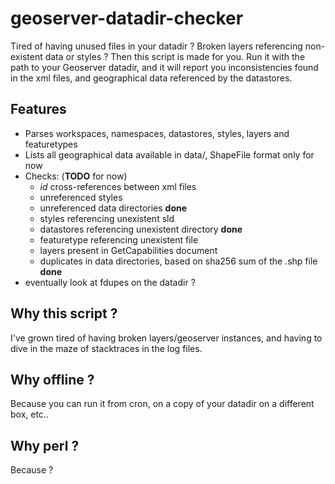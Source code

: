 # geoserver-datadir-checker

Tired of having unused files in your datadir ? Broken layers referencing non-existent data or styles ?
Then this script is made for you. Run it with the path to your Geoserver datadir, and it will report
you inconsistencies found in the xml files, and geographical data referenced by the datastores.

## Features

 * Parses workspaces, namespaces, datastores, styles, layers and featuretypes
 * Lists all geographical data available in data/, ShapeFile format only for now
 * Checks: (**TODO** for now)
   * *id* cross-references between xml files
   * unreferenced styles
   * unreferenced data directories **done**
   * styles referencing unexistent sld
   * datastores referencing unexistent directory **done**
   * featuretype referencing unexistent file
   * layers present in GetCapabilities document
   * duplicates in data directories, based on sha256 sum of the .shp file **done**
 * eventually look at fdupes on the datadir ?

## Why this script ?

I've grown tired of having broken layers/geoserver instances, and having to dive in the
maze of stacktraces in the log files.

## Why offline ?

Because you can run it from cron, on a copy of your datadir on a different box, etc..

## Why perl ?

Because ?
